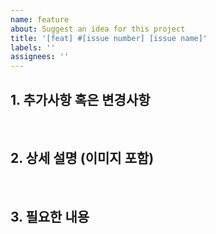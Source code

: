 ```yaml
---
name: feature
about: Suggest an idea for this project
title: '[feat] #[issue number] [issue name]'
labels: ''
assignees: ''
---
```


## 1. 추가사항 혹은 변경사항

<br>

## 2. 상세 설명 (이미지 포함)

<br>

## 3. 필요한 내용
